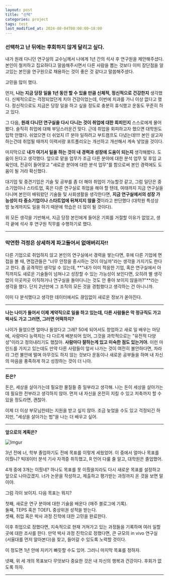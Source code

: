 ```yaml
---
layout: post
title: "선택"
categories: project
tags: test
last_modified_at: 2024-08-04T08:00:00~18:00
---  
```



### 선택하고 난 뒤에는 후회하지 않게 달리고 싶다.  

내가 원래 다니던 연구실의 교수님께서 나에게 1년 간의 석사 후 연구원을 제안해주셨다. 본인이 철저하고 집요하다고 말씀해주시면서 다른 사람을 뽑는 것보다 이미 장단점을 알고있는 본인을 연구원으로 채용하는 것이 좋은 것 같다고 말씀해주셨다.  

고민을 많이 했다.  

먼저, **나는 지금 당장 일을 1년 동안 할 수 있을 만큼 신체적, 정신적으로 건강한지** 생각했다. 신체적으로는 걱정되었던게 치아 건강이었는데, 이번에 치과를 가니 이상 없다고 했다. 정신적으로도 지금은 당장 일을 하고 싶을 정도로 충분히 휴식했고 운동도 꾸준히 하고 있다.  

그 다음, **원래 다니던 연구실을 다시 다니는 것이 취업에 대한 회피인지** 스스로에게 물어봤다. 솔직히 취업에 대해 부담스러운건 맞다. 근데 취업을 회피하고자 했으면 대학원도 입학 안했다. 쉬었으면 더 쉬었지 IT 분야 일하려고 부트캠프도 다녔는데!!!! 본인 살고자 하는건데 취업될 때까지 이력서랑 포트폴리오는 개선하고 개선해서 계속 넣었을 것이다. 

마지막으로 **내가 여기서 일을 하는 것이 내 경력과 성장에 도움이 되는지** 생각해봤다. 도움이 된다고 생각했다. 앞으로 맡을 업무가 조금 다른 분야에 대한 분석 업무 및 후임 교육인데, 전공이 들어맞고 "새로운 분야에 대한 분석 업무"를 함으로써 본인 경력에도 도움이 될 거라 확신했다.   

대기업 및 중견기업은 기술 및 공부를 좀 더 해야 취업이 가능할것 같고, 그럼 일단은 중소기업이나 스타트업, 혹은 다른 연구실로 취업을 해야 할 텐데, 여태까지 지금 연구실을 다니며 본인이 배워왔던 기술들 및 사회생활을 생각한다면, **지금 연구실에서의 성장 가능성이 타 중소기업이나 스타트업에 뒤쳐지지 않을 것**이라고 판단했다 (대학원 특성상 밤 늦게까지도 일을 하기 때문에 학습은 더 많이 될 것이다).  

위 모든 생각을 기반해서, 지금 당장 본인에게 들어온 기회를 거절할 이유가 없었고, 생각 끝에 석사 후 연구원 직무를 수행하기로 했다.  

---  

### 막연한 걱정은 상세하게 파고들어서 없애버리자!!  

다른 기업으로 취업하지 않고 본인의 연구실에서 경력을 쌓는다면, 후에 다른 기업에 면접을 볼 때, 면접관들은 "너무 안정을 중시하는 것이 아닐까"라는 생각을 가지기도 한다고 한다. 좀 공격적인 생각일 수 있는데, **"내가 이미 적응한 기업, 혹은 연구실에서 아직까지도 새로운 기술들이 넘쳐나고 성장할 수 있는 가능성이 보인다면, 오히려 별 생각없이 이곳저곳 이직하거나 연구실을 돌아다니는 것도 안 좋아 보이지 않을까?"**라는 생각을 했다. 단지 2년만에 그 조직의 모든 것을 경험했다고 생각하는 건 아니니까. 

이미 다 분석했다고 생각한 데이터에서도 끊임없이 새로운 정보가 쏟아진다.    

---  

**나는 나이가 들어서 이제 계약직으로 일을 하고 있는데, 다른 사람들은 막 정규직도 가고 박사도 가고 그러면, 그러면 어떡하지?** 

나이가 들었으면 얼마나 들었다고 그래? 50세 되어서도 창업하고 새로 일 배우는 마당에, 사람마다 능력치는 다 다르게 배분되어 있어, 그것을 과학적으로는 "유전적 다양성"이라고 정의내리기도 했잖아. **사람마다 잘하는게 있고 미숙한 점도 있는거야.** 이런 마인드를 가지고 있는데도 만약 다른 사람들이 앞서 나가는 것이 여전히 불안하다면, 차라리 그런 불안에 떨며 아무것도 하지 않는 것보다 운동이나 새로운 공부들을 하며 내 자신의 마음을 풍족하게 하고 성장하는 것이 더 나아.  

---  

**돈은?**  

돈은, 세상을 살아가는데 필요한 물질들 중 일부라고 생각해. 나는 돈이 세상을 살아가는데 필요한 전부라고 생각하지 않아. 먼저 내 자신을 온전히 지킬 수 있고 저축까지 할 수 있을 정도라면, 괜찮아.  

이제 더 이상 부모님한테는 지원을 받고 싶지 않아. 조금 늦었을 수도 있고 걱정되긴 하지만, "세상을 살아가는 법"을 나는 더 배우고 싶어.  

---  

**앞으로의 계획은?**  

![Imgur](https://imgur.com/KQLiyLz.jpg)  

3년 전에 너, 학부 졸업하기도 전에 목표를 이렇게 세웠었어. 이 중에서 얼마나 목표를 이뤘니? 빅데이터 분석 기사 자격증 취득했고, R 언어 다룰 줄 알고, 대학원은 졸업했어.  

4개 중에 3개는 이뤘네? 하나도 목표를 못 이뤘을지라도 다시 새로운 목표를 설정하고 앞으로 나아갔겠지. 너가 논문을 작성하고, 제출하고 평가받는 과정까지 온 것을 보면 말이야.  

그럼 각이 보이지. 다음 목표는 뭐지?  

첫째, 새로운 연구 분야에 대한 기술을 배운다 (매주 블로그에 기록).  
둘째, TEPS 혹은 TOEFL 중상위권 성적을 받는다.  
셋째, 취업 혹은 박사 과정 진학에 대한 고민을 완료한다.  

이후 취업으로 정했다면, 지속적으로 현재 거쳐가고 있는 과정들을 기록하며 여러 일할 곳에 대한 조사를 한다. 만약 박사 과정 진학으로 정했다면, 큰 규모의 in vivo 연구실 (서울대를 먼저 알아본다)을 찾고, 들어갈 수 있도록 노력할 것이다.   

이 정도면 1년 안에 지키기 빠듯할 수도 있어. 그러니 마지막 목표를 정하자.  

넷째, 위 세 개의 목표보다 무엇보다 중요한 것은 내 자신의 행복과 건강이다. 후회가 없도록 하자.  

---